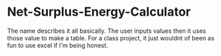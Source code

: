 # Net-Surplus-Energy-Calculator
The name describes it all basically. The user inputs values then  it uses those value to make a table. For a class project, it just wouldnt of been as fun to use excel if I'm being honest.
